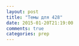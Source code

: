 ```yaml
---
layout: post
title: "Темы для 428"
date: 2015-01-20T21:19:00
comments: true
categories: prep
---
```

